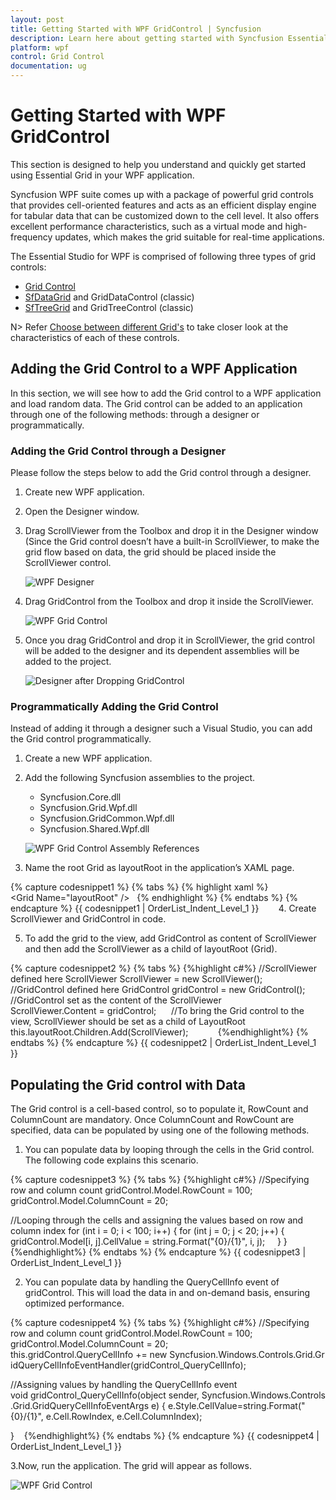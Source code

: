 ```yaml
---
layout: post
title: Getting Started with WPF GridControl | Syncfusion
description: Learn here about getting started with Syncfusion Essential Studio WPF GridControl, its elements and more details.
platform: wpf
control: Grid Control
documentation: ug
---
```


# Getting Started with WPF GridControl

This section is designed to help you understand and quickly get started using Essential Grid in your WPF application.

Syncfusion WPF suite comes up with a package of powerful grid controls that provides cell-oriented features and acts as an efficient display engine for tabular data that can be customized down to the cell level. It also offers excellent performance characteristics, such as a virtual mode and high-frequency updates, which makes the grid suitable for real-time applications.

The Essential Studio for WPF is comprised of following three types of grid controls:

* [Grid Control](https://www.syncfusion.com/wpf-controls/excel-like-grid)
* [SfDataGrid](https://www.syncfusion.com/wpf-controls/datagrid) and GridDataControl (classic)
* [SfTreeGrid](https://www.syncfusion.com/wpf-controls/treegrid) and GridTreeControl (classic)

N> Refer [Choose between different Grid's](https://help.syncfusion.com/wpf/datagrid/overview#choose-between-different-grids) to take closer look at the characteristics of each of these controls. 

## Adding the Grid Control to a WPF Application

In this section, we will see how to add the Grid control to a WPF application and load random data. The Grid control can be added to an application through one of the following methods: through a designer or programmatically.

### Adding the Grid Control through a Designer

Please follow the steps below to add the Grid control through a designer.

1. Create new WPF application.

2. Open the Designer window.

3. Drag ScrollViewer from the Toolbox and drop it in the Designer window (Since the Grid control doesn’t have a built-in ScrollViewer, to make the grid flow based on data, the grid should be placed inside the ScrollViewer control.

   ![WPF Designer](Getting-Started_images/Getting-Started_img6.png)

4. Drag GridControl from the Toolbox and drop it inside the ScrollViewer.

   ![WPF Grid Control](Getting-Started_images/Getting-Started_img7.png)

5. Once you drag GridControl and drop it in ScrollViewer, the grid control will be added to the designer and its dependent assemblies will be added to the project.

   ![Designer after Dropping GridControl](Getting-Started_images/Getting-Started_img8.png)

### Programmatically Adding the Grid Control

Instead of adding it through a designer such a Visual Studio, you can add the Grid control programmatically.

1. Create a new WPF application.

2. Add the following Syncfusion assemblies to the project.
   * Syncfusion.Core.dll
   * Syncfusion.Grid.Wpf.dll
   * Syncfusion.GridCommon.Wpf.dll
   * Syncfusion.Shared.Wpf.dll

    ![WPF Grid Control Assembly References](Getting-Started_images/Getting-Started_img9.png)

3. Name the root Grid as layoutRoot in the application’s XAML page.

{% capture codesnippet1 %}
{% tabs %}
{% highlight xaml %}
<Window xmlns="http://schemas.microsoft.com/winfx/2006/xaml/presentation"
        xmlns:x="http://schemas.microsoft.com/winfx/2006/xaml"
        xmlns:syncfusion="http://schemas.syncfusion.com/wpf" 
        x:Class="WpfApplication1.MainWindow"
        Title="MainWindow" Height="350" Width="525">
   <Grid Name="layoutRoot" />  
</Window>
{% endhighlight %}
{% endtabs %}
{% endcapture %}
{{ codesnippet1 | OrderList_Indent_Level_1 }}
      
4. Create ScrollViewer and GridControl in code. 

5. To add the grid to the view, add GridControl as content of ScrollViewer and then add the ScrollViewer as a child of layoutRoot (Grid).

{% capture codesnippet2 %}
{% tabs %}
{%highlight c#%}
//ScrollViewer defined here
ScrollViewer ScrollViewer = new ScrollViewer();
//GridControl defined here
GridControl gridControl = new GridControl();
//GridControl set as the content of the ScrollViewer
ScrollViewer.Content = gridControl;     
//To bring the Grid control to the view, ScrollViewer should be set as a child of LayoutRoot      
this.layoutRoot.Children.Add(ScrollViewer);           
{%endhighlight%}
{% endtabs %}
{% endcapture %}
{{ codesnippet2 | OrderList_Indent_Level_1 }}

## Populating the Grid control with Data

The Grid control is a cell-based control, so to populate it, RowCount and ColumnCount are mandatory. Once ColumnCount and RowCount are specified, data can be populated by using one of the following methods. 

1. You can populate data by looping through the cells in the Grid control. The following code explains this scenario.

{% capture codesnippet3 %}
{% tabs %}
{%highlight c#%}
//Specifying row and column count
gridControl.Model.RowCount = 100;
gridControl.Model.ColumnCount = 20;

//Looping through the cells and assigning the values based on row and column index
for (int i = 0; i < 100; i++)
{
    for (int j = 0; j < 20; j++)
    {
        gridControl.Model[i, j].CellValue = string.Format("{0}/{1}", i, j);
    }
}
{%endhighlight%}
{% endtabs %}
{% endcapture %}
{{ codesnippet3 | OrderList_Indent_Level_1 }}


2. You can populate data by handling the QueryCellInfo event of gridControl. This will load the data in and on-demand basis, ensuring optimized performance.

{% capture codesnippet4 %}
{% tabs %}
{%highlight c#%}
//Specifying row and column count
gridControl.Model.RowCount = 100;
gridControl.Model.ColumnCount = 20;
this.gridControl.QueryCellInfo += new Syncfusion.Windows.Controls.Grid.GridQueryCellInfoEventHandler(gridControl_QueryCellInfo);

//Assigning values by handling the QueryCellInfo event
void gridControl_QueryCellInfo(object sender, Syncfusion.Windows.Controls.Grid.GridQueryCellInfoEventArgs e)
{
    e.Style.CellValue=string.Format("{0}/{1}", e.Cell.RowIndex, e.Cell.ColumnIndex);
    
}   
{%endhighlight%}
{% endtabs %}
{% endcapture %}
{{ codesnippet4 | OrderList_Indent_Level_1 }}

3.Now, run the application. The grid will appear as follows. 

![WPF Grid Control](Getting-Started_images/Getting-Started_img10.png)

   

